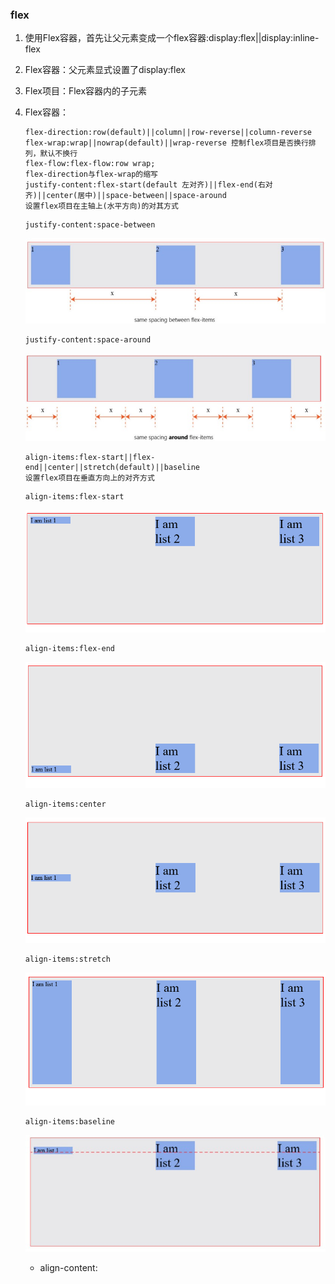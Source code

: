 ### flex
1. 使用Flex容器，首先让父元素变成一个flex容器:display:flex||display:inline-flex
2. Flex容器：父元素显式设置了display:flex
3. Flex项目：Flex容器内的子元素
4. Flex容器：
    ```
    flex-direction:row(default)||column||row-reverse||column-reverse
    flex-wrap:wrap||nowrap(default)||wrap-reverse 控制flex项目是否换行排列，默认不换行
    flex-flow:flex-flow:row wrap;
    flex-direction与flex-wrap的缩写 
    justify-content:flex-start(default 左对齐)||flex-end(右对齐)||center(居中)||space-between||space-around 
    设置flex项目在主轴上(水平方向)的对其方式
    ```
    ```
    justify-content:space-between
    ```
    ![](images/flexbox-2.jpeg)
    ```
    justify-content:space-around
    ```
    ![](images/flexbox-3.jpeg) 

    ```
    align-items:flex-start||flex-end||center||stretch(default)||baseline
    设置flex项目在垂直方向上的对齐方式
    ```
    ```
    align-items:flex-start
    ```
    ![](images/flexbox-5.png)
    ```
    align-items:flex-end
    ```
    ![](images/flexbox-6.png)
    ```
    align-items:center
    ```
    ![](images/flexbox-7.png)
    ```
    align-items:stretch
    ```
    ![](images/flexbox-4.png)
    ```
    align-items:baseline
    ```
    ![](images/flexbox-8.jpeg)

    - align-content:

